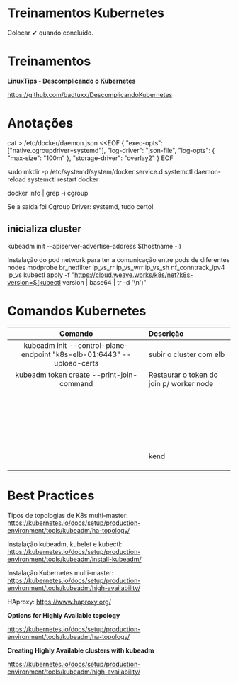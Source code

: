 # **Treinamentos  Kubernetes**



Colocar ✔ quando concluído. 

# **Treinamentos**

**LinuxTips - Descomplicando o Kubernetes** 

https://github.com/badtuxx/DescomplicandoKubernetes

# **Anotações**

cat > /etc/docker/daemon.json <<EOF
{
  "exec-opts": ["native.cgroupdriver=systemd"],
  "log-driver": "json-file",
  "log-opts": {
    "max-size": "100m"
  },
  "storage-driver": "overlay2"
}
EOF


sudo mkdir -p /etc/systemd/system/docker.service.d
systemctl daemon-reload
systemctl restart docker

docker info | grep -i cgroup

Se a saída foi Cgroup Driver: systemd, tudo certo!

## inicializa cluster
kubeadm init --apiserver-advertise-address $(hostname -i)

Instalação do pod network
para ter a comunicação entre pods de diferentes nodes
modprobe br_netfilter ip_vs_rr ip_vs_wrr ip_vs_sh nf_conntrack_ipv4 ip_vs
kubectl apply -f "https://cloud.weave.works/k8s/net?k8s-version=$(kubectl version | base64 | tr -d '\n')"


# 





# **Comandos Kubernetes**





|                           Comando                            | Descrição                                |
| :----------------------------------------------------------: | :--------------------------------------- |
| kubeadm init --control-plane-endpoint "k8s-elb-01:6443" --upload-certs | subir o cluster com elb                  |
|          kubeadm token create --print-join-command           | Restaurar o token do join p/ worker node |
|                                                              |                                          |
|                                                              |                                          |
|                                                              |                                          |
|                                                              |                                          |
|                                                              |                                          |
|                                                              |                                          |
|                                                              |                                          |
|                                                              |                                          |
|                                                              |                                          |
|                                                              |                                          |
|                                                              |                                          |
|                                                              |                                          |
|                                                              |                                          |
|                                                              |                                          |
|                                                              |                                          |
|                                                              |                                          |
|                                                              |                                          |
|                                                              |                                          |
|                                                              |                                          |
|                                                              |                                          |
|                                                              |                                          |
|                                                              |                                          |
|                                                              |                                          |
|                                                              | kend                                     |
|                                                              |                                          |
|                                                              |                                          |
|                                                              |                                          |

# **Best Practices**

Tipos de topologias de K8s multi-master: https://kubernetes.io/docs/setup/production-environment/tools/kubeadm/ha-topology/

Instalação kubeadm, kubelet e kubectl: https://kubernetes.io/docs/setup/production-environment/tools/kubeadm/install-kubeadm/

Instalação Kubernetes multi-master: https://kubernetes.io/docs/setup/production-environment/tools/kubeadm/high-availability/

HAproxy: https://www.haproxy.org/



**Options for Highly Available topology**

https://kubernetes.io/docs/setup/production-environment/tools/kubeadm/ha-topology/

**Creating Highly Available clusters with kubeadm**

https://kubernetes.io/docs/setup/production-environment/tools/kubeadm/high-availability/
